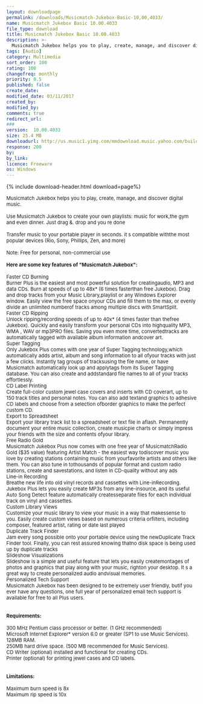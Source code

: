 ```yaml
---
layout: downloadpage
permalink: /downloads/Musicmatch-Jukebox-Basic-10,00,4033/
name: Musicmatch Jukebox Basic 10.00.4033
file_type: download
title: Musicmatch Jukebox Basic 10.00.4033
description: >-
  Musicmatch Jukebox helps you to play, create, manage, and discover digital music
tags: [Audio]
category: Multimedia
sort_order: 100
rating: 100
changefreq: monthly
priority: 0.5
published: false
create_date:
modified_date: 03/11/2017
created_by:
modified_by:
comments: true
redirect_url:
###
version:  10.00.4033
size: 25.4 MB
downloadurl: http://us.music1.yimg.com/mmdownload.music.yahoo.com/builds/MMD/PC/DNL/999990000/mmsetup_10004033_ENU.exe
response: 200
by:
by_link:
licence: Freeware
os: Windows
---
```


{% include download-header.html download=page%}

<p style="fix-download-text !important">
<p><font size="2"><p>Musicmatch Jukebox helps you to play, create, manage, and discover digital music.<br />
<br />
Use Musicmatch Jukebox to create your own playlists: music for work,the gym and even dinner. Just drag &amp;. drop and you re done<br />
<br />
Transfer music to your portable player in seconds. it s compatible withthe most popular devices (Rio, Sony, Phillips, Zen, and more)<br />
<br />
Note: Free for personal, non-commercial use<br />
<br />
<span><strong>Here are some key features of "Musicmatch Jukebox":</strong></span><br />
<br />
Faster CD Burning<br />
Burner Plus is the easiest and most powerful solution for creatingaudio, MP3 and data CDs. Burn at speeds of up to 48x* (6 times fasterthan free Jukebox). Drag and drop tracks from your Music Library,playlist or any Windows Explorer window. Easily view the free space onyour CDs and fill them to the max, or evenly divide an unlimited numberof tracks among multiple discs with SmartSplit.<br />
Faster CD Ripping<br />
Unlock ripping/recording speeds of up to 40x* (4 times faster than thefree Jukebox). Quickly and easily transform your personal CDs into highquality MP3, WMA , WAV or mp3PRO files. Saving you even more time, convertedtracks are automatically tagged with available album information andcover art.<br />
Super Tagging<br />
Only Jukebox Plus comes with one year of Super Tagging technology,which automatically adds artist, album and song information to all ofyour tracks with just a few clicks. Instantly tag groups of tracksusing the file name, or have Musicmatch automatically look up and applytags from its Super Tagging database. You can also create and addstandard file names to all of your tracks effortlessly. <br />
CD Label Printing<br />
Create full-color custom jewel case covers and inserts with CD coverart, up to 150 track titles and personal notes. You can also add textand graphics to adhesive CD labels and choose from a selection ofborder graphics to make the perfect custom CD.<br />
Export to Spreadsheet<br />
Export your library track list to a spreadsheet or text file in aflash. Permanently document your entire music collection, create musicpie charts or simply impress your friends with the size and contents ofyour library. <br />
Free Radio Gold<br />
Musicmatch Jukebox Plus now comes with one free year of MusicmatchRadio Gold ($35 value) featuring Artist Match - the easiest way todiscover music you love by creating stations containing music from yourfavorite artists and others like them. You can also tune in tothousands of popular format and custom radio stations, create and savestations, and listen in CD-quality without any ads<br />
Line-in Recording<br />
Breathe new life into old vinyl records and cassettes with Line-inRecording. Jukebox Plus lets you easily create MP3s from any line-insource, and its useful Auto Song Detect feature automatically createsseparate files for each individual track on vinyl and cassettes. <br />
Custom Library Views<br />
Customize your music library to view your music in a way that makessense to you. Easily create custom views based on numerous criteria orfilters, including composer, featured artist, rating or date last played<br />
Duplicate Track Finder<br />
Jam every song possible onto your portable device using the newDuplicate Track Finder tool. Finally, you can rest assured knowing thatno disk space is being used up by duplicate tracks<br />
Slideshow Visualizations<br />
Slideshow is a simple and useful feature that lets you easily createmontages of photos and graphics that play along with your music, righton your desktop. It s a great way to create personalized audio andvisual memories. <br />
Personalized Tech Support<br />
Musicmatch Jukebox has been designed to be extremely user friendly, butif you ever have any questions, one full year of personalized email</a> tech support is available for free to all Plus users. <br />
<br />
<br />
<span><strong>Requirements:</strong></span><br />
<br />
300 MHz Pentium class processor or better. (1 GHz recommended)<br />
Microsoft Internet Explorer* version 6.0 or greater (SP1 to use Music Services).<br />
128MB RAM.<br />
250MB hard drive space. (500 MB recommended for Music Services).<br />
CD Writer (optional) installed and functional for creating CDs.<br />
Printer (optional) for printing jewel cases and CD labels.<br />
<br />
<br />
<span><strong>Limitations:</strong></span><br />
<br />
Maximum burn speed is 8x<br />
Maximum rip speed is 10x</p></p></p>

